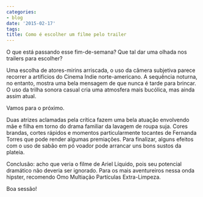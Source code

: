 ```yaml
---
categories:
- blog
date: '2015-02-17'
tags:
title: Como é escolher um filme pelo trailer
---
```


O que está passando esse fim-de-semana? Que tal dar uma olhada nos trailers para escolher?

Uma escolha de atores-mirins arriscada, o uso da câmera subjetiva parece recorrer a artifícios do Cinema Indie norte-americano. A sequência noturna, no entanto, mostra uma bela mensagem de que nunca é tarde para brincar. O uso da trilha sonora casual cria uma atmosfera mais bucólica, mas ainda assim atual.

Vamos para o próximo.

Duas atrizes aclamadas pela crítica fazem uma bela atuação envolvendo mãe e filha em torno do drama familiar da lavagem de roupa suja. Cores brandas, cortes rápidos e momentos particularmente tocantes de Fernanda Torres que pode render algumas premiações. Para finalizar, alguns efeitos com o uso de sabão em pó voador pode arrancar uns bons sustos da plateia.

Conclusão: acho que veria o filme de Ariel Líquido, pois seu potencial dramático não deveria ser ignorado. Para os mais aventureiros nessa onda hipster, recomendo Omo Multiação Partículas Extra-Limpeza.

Boa sessão!
